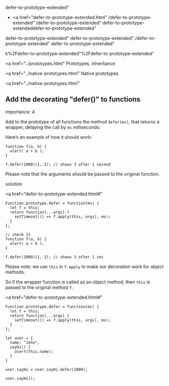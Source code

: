 defer-to-prototype-extended"

-   <a href="defer-to-prototype-extended.html"
    /defer-to-prototype-extended"
    /defer-to-prototype-extended"
    defer-to-prototype-extendeddefer-to-prototype-extended"

<!-- -->

defer-to-prototype-extended"
defer-to-prototype-extended"
/defer-to-prototype-extended"
defer-to-prototype-extended"

k%2Fdefer-to-prototype-extended"%2Fdefer-to-prototype-extended" </a>

<a href="../prototypes.html" Prototypes, inheritance</span></a>

<a href="../native-prototypes.html" Native prototypes</span></a>

<a href="../native-prototypes.html"

## Add the decorating "defer()" to functions

<span class="task__importance" title="How important is the task, from 1 to 5">importance: 4</span>

Add to the prototype of all functions the method `defer(ms)`, that returns a wrapper, delaying the call by `ms` milliseconds.

Here’s an example of how it should work:

    function f(a, b) {
      alert( a + b );
    }

    f.defer(1000)(1, 2); // shows 3 after 1 second

Please note that the arguments should be passed to the original function.

solution

<a href="defer-to-prototype-extended.html#"
<a href="defer-to-prototype-extended.html#" class="toolbar__button toolbar__button_edit" title="open in sandbox"></a>

    Function.prototype.defer = function(ms) {
      let f = this;
      return function(...args) {
        setTimeout(() => f.apply(this, args), ms);
      }
    };

    // check it
    function f(a, b) {
      alert( a + b );
    }

    f.defer(1000)(1, 2); // shows 3 after 1 sec

Please note: we use `this` in `f.apply` to make our decoration work for object methods.

So if the wrapper function is called as an object method, then `this` is passed to the original method `f`.

<a href="defer-to-prototype-extended.html#"
<a href="defer-to-prototype-extended.html#" class="toolbar__button toolbar__button_edit" title="open in sandbox"></a>

    Function.prototype.defer = function(ms) {
      let f = this;
      return function(...args) {
        setTimeout(() => f.apply(this, args), ms);
      }
    };

    let user = {
      name: "John",
      sayHi() {
        alert(this.name);
      }
    }

    user.sayHi = user.sayHi.defer(1000);

    user.sayHi();
